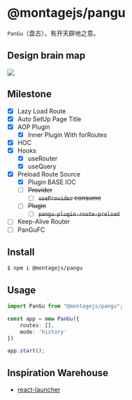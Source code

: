 # @montagejs/pangu

`PanGu`（盘古），有开天辟地之意。

## Design brain map

![](https://to-out-use.oss-cn-hangzhou.aliyuncs.com/common/PanGu.png)

## Milestone

- [x] Lazy Load Route
- [x] Auto SetUp Page Title
- [x] AOP Plugin
  - [x] Inner Plugin With forRoutes
- [x] HOC
- [x] Hooks
  - [x] useRouter
  - [x] useQuery
- [x] Preload Route Source
  - [x] Plugin BASE IOC
  - [ ] ~~Provider~~ 
    - [ ] ~~`useProvider` consume~~
  - [ ] ~~Plugin~~
    - [ ] ~~`pangu-plugin-route-preload`~~
- [ ] Keep-Alive Router
- [ ] PanGuFC

## Install

```bash
$ npm i @montagejs/pangu
```

## Usage

```ts
import PanGu from "@montagejs/pangu";

const app = new PanGu({
    routes: [],
    mode: 'history'
})

app.start();
```

## Inspiration Warehouse

- [react-launcher](https://github.com/myNameIsDu/react-launcher)

